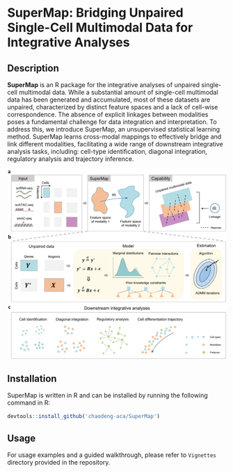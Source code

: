 # SuperMap: Bridging Unpaired Single-Cell Multimodal Data for Integrative Analyses

## Description

**SuperMap** is an R package for the integrative analyses of unpaired single-cell multimodal data. While a substantial amount of single-cell multimodal data has been generated and accumulated, most of these datasets are unpaired, characterized by distinct feature spaces and a lack of cell-wise correspondence. The absence of explicit linkages between modalities poses a fundamental challenge for data integration and interpretation. To address this, we introduce SuperMap, an unsupervised statistical learning method. SuperMap learns cross-modal mappings to effectively bridge and link different modalities, facilitating a wide range of downstream integrative analysis tasks, including: cell-type identification, diagonal integration, regulatory analysis and trajectory inference.

![SuperMap Figure](SuperMap.png) <!-- Replace with the actual path of the image -->

## Installation

SuperMap is written in R and can be installed by running the following command in R:

```r
devtools::install_github('chaodeng-aca/SuperMap')
```

## Usage

For usage examples and a guided walkthrough, please refer to `Vignettes` directory provided in the repository.
